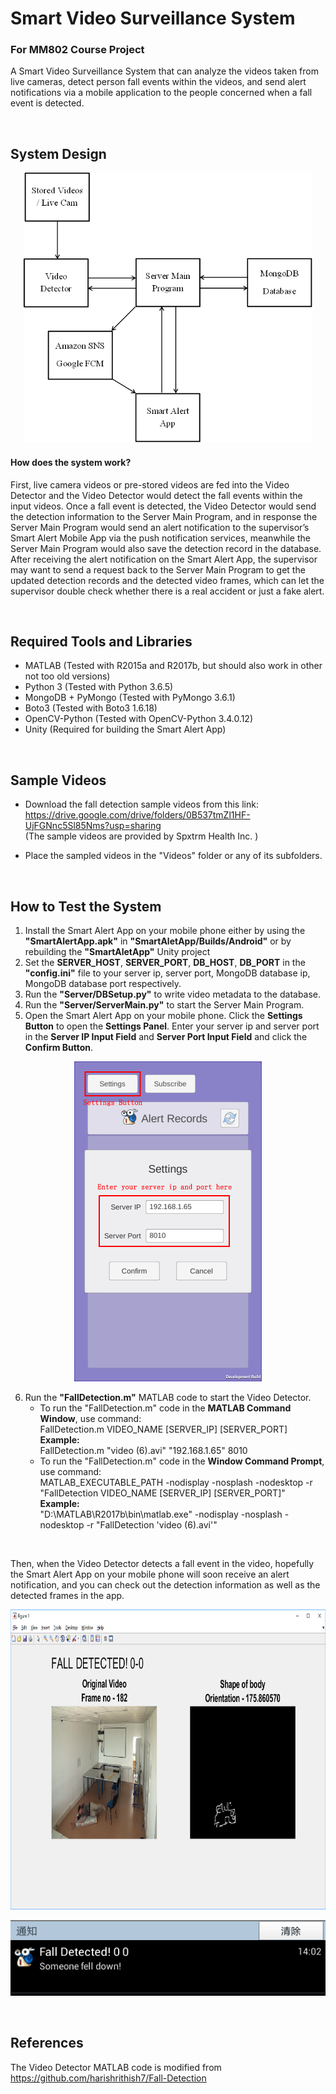 # Smart Video Surveillance System
### For MM802 Course Project

A Smart Video Surveillance System that can analyze the videos taken from live cameras, detect person fall events within the videos, and send alert notifications via a mobile application to the people concerned when a fall event is detected.

<br>

## System Design

<p align="center">
  <img height="432" src="imgs/system_design.png">
</p>

#### How does the system work?

First, live camera videos or pre-stored videos are fed into the Video Detector and the Video Detector would detect the fall events within the input videos.
Once a fall event is detected, the Video Detector would send the detection information to the Server Main Program, 
and in response the Server Main Program would send an alert notification to the supervisor’s Smart Alert Mobile App via the push notification services, 
meanwhile the Server Main Program would also save the detection record in the database. 
After receiving the alert notification on the Smart Alert App, 
the supervisor may want to send a request back to the Server Main Program to get the updated detection records and the detected video frames, 
which can let the supervisor double check whether there is a real accident or just a fake alert.

<br>

## Required Tools and Libraries

* MATLAB (Tested with R2015a and R2017b, but should also work in other not too old versions)
* Python 3 (Tested with Python 3.6.5)
* MongoDB + PyMongo (Tested with PyMongo 3.6.1)
* Boto3 (Tested with Boto3 1.6.18)
* OpenCV-Python (Tested with OpenCV-Python 3.4.0.12)
* Unity (Required for building the Smart Alert App)

<br>

## Sample Videos

* Download the fall detection sample videos from this link:<br>
https://drive.google.com/drive/folders/0B537tmZl1HF-UjFGNnc5Sl85Nms?usp=sharing<br>
(The sample videos are provided by Spxtrm Health Inc. )

* Place the sampled videos in the "Videos" folder or any of its subfolders.

<br>

## How to Test the System
1. Install the Smart Alert App on your mobile phone either by using the <b>"SmartAlertApp.apk"</b> in <b>"SmartAletApp/Builds/Android"</b> or by rebuilding the <b>"SmartAletApp"</b> Unity project
2. Set the <b>SERVER_HOST</b>, <b>SERVER_PORT</b>, <b>DB_HOST</b>, <b>DB_PORT</b> in the <b>"config.ini"</b> file to your server ip, server port, MongoDB database ip, MongoDB database port respectively.
3. Run the <b>"Server/DBSetup.py"</b> to write video metadata to the database.
4. Run the <b>"Server/ServerMain.py"</b> to start the Server Main Program.
5. Open the Smart Alert App on your mobile phone. Click the <b>Settings Button</b> to open the <b>Settings Panel</b>. Enter your server ip and server port in the <b>Server IP Input Field</b> and <b>Server Port Input Field</b> and click the <b>Confirm Button</b>.

<p align="center">
  <img height="512" src="imgs/app_settings_panel.png">
</p>

6. Run the <b>"FallDetection.m"</b> MATLAB code to start the Video Detector.<br>
   - To run the "FallDetection.m" code in the <b>MATLAB Command Window</b>, use command:<br>
	 FallDetection.m  VIDEO_NAME  [SERVER_IP]  [SERVER_PORT]<br>
	 <b>Example:</b><br>
   FallDetection.m  "video (6).avi"  "192.168.1.65"  8010<br>
   - To run the "FallDetection.m" code in the <b>Window Command Prompt</b>, use command:<br>
	 MATLAB_EXECUTABLE_PATH  -nodisplay  -nosplash  -nodesktop  -r  "FallDetection  VIDEO_NAME  [SERVER_IP]  [SERVER_PORT]"<br>
	 <b>Example:</b><br>
   "D:\MATLAB\R2017b\bin\matlab.exe"  -nodisplay  -nosplash  -nodesktop  -r  "FallDetection  'video (6).avi'"<br>

<br>

Then, when the Video Detector detects a fall event in the video, hopefully the Smart Alert App on your mobile phone will soon receive an alert notification, and you can check out the detection information as well as the detected frames in the app.
<p align="center">
  <img height="480" src="imgs/video_fall_detector.png">
</p>
<p align="center">
  <img src="imgs/alert_notification.png">
</p>
<br>

## References

The Video Detector MATLAB code is modified from https://github.com/harishrithish7/Fall-Detection
